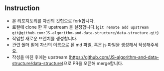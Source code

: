 ## Instruction

- 본 리포지토리를 자신의 깃헙으로 fork합니다.
- 로컬에 clone 한 후 upstream 을 설정합니다.(`git remote add upstream git@github.com:JS-algorithm-and-data-structure/data-structure.git`)
- 작업할 새로운 브랜치를 생성합니다.
- 관련 폴더 밑에 자신의 이름으로 된 md 파일, 혹은 js 파일을 생성해서 작성해주세요.
- 작성을 마친 후에는 upstream (https://github.com/JS-algorithm-and-data-structure/data-structure)으로 PR을 오픈해 merge합니다.